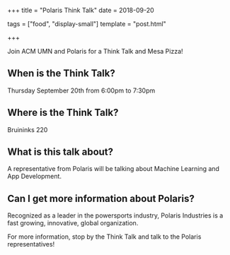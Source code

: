 +++
title = "Polaris Think Talk"
date = 2018-09-20

tags = ["food", "display-small"]
template = "post.html"

+++

<!-- more -->

Join ACM UMN and Polaris for a Think Talk and Mesa Pizza!

## When is the Think Talk?
Thursday September 20th from 6:00pm to 7:30pm

## Where is the Think Talk?
Bruininks 220

## What is this talk about?
A representative from Polaris will be talking about Machine Learning and App Development.

## Can I get more information about Polaris?
Recognized as a leader in the powersports industry, Polaris Industries is a fast growing, innovative, global organization.

For more information, stop by the Think Talk and talk to the Polaris representatives!
